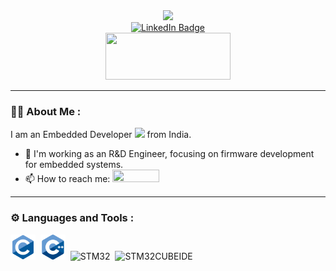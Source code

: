 <div id="header" align="center">
  <img src="https://github.com/saliansanthu97/saliansanthu97/assets/137671128/650cb6aa-7b0b-463e-8c48-fda47359bcc7" width="100"/>
</div>

<div id="badges" align="center">
  <a href="https://www.linkedin.com/in/saliansanthu97">
      <img src="https://img.shields.io/badge/LinkedIn-blue?style=for-the-badge&logo=linkedin&logoColor=white" alt="LinkedIn Badge"/>
  </a>
  <br/>
  <img src="https://media.giphy.com/media/Qo2dupDib32rkTY4hX/giphy.gif" width="200" height="75"/>
</div>

---

### :man_technologist: About Me :
I am an  Embedded Developer <img src="https://media.giphy.com/media/WUlplcMpOCEmTGBtBW/giphy.gif" width="30"> from India.
- :telescope: I'm working as an R&D Engineer, focusing on firmware development for embedded systems. 
- :mailbox: How to reach me: <a href="https://www.linkedin.com/in/saliansanthu97"><img src="https://img.shields.io/badge/LinkedIn-blue?style=for-the-badge&logo=linkedin&logoColor=white" width="75" height="20"></a>

---

### :gear: Languages and Tools :
<img src="https://github.com/devicons/devicon/blob/master/icons/c/c-original.svg" title="C" alt="C" width="40" height="40"/>&nbsp;
<img src="https://github.com/devicons/devicon/blob/master/icons/cplusplus/cplusplus-original.svg" title="Cpp" alt="Cpp" width="40" height="40"/>&nbsp;
<img src="https://github.com/saliansanthu97/saliansanthu97/assets/137671128/4f9e5f42-00fa-4790-afb0-ac8bf97daa85" title="STM32" alt="STM32" width="40" height="40"/>&nbsp;
<img src="https://github.com/saliansanthu97/saliansanthu97/assets/137671128/2eeaba21-1ba5-4a6b-aa6c-296f0db2f1fa" title="STM32CUBEIDE" alt="STM32CUBEIDE" width="40" height="40"/>&nbsp;


